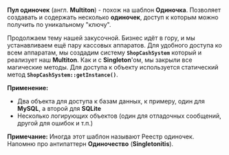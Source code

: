 **Пул одиночек** (англ. **Multiton**) - похож на шаблон **Одиночка**.
Позволяет создавать и содержать несколько **одиночек**, доступ к которым можно получить по уникальному "ключу".

Продолжаем тему нашей закусочной. Бизнес идёт в гору, и мы устанавливаем ещё пару кассовых аппаратов.
Для удобного доступа ко всем аппаратам, мы создадим систему **`ShopCashSystem`** который и реализует наш **Multiton**.
Как и с **Singleton**'ом, мы закрыли все магические методы. Для доступа к объекту используется
статический метод **`ShopCashSystem::getInstance()`**.

**Применение:**
* Два объекта для доступа к базам данных, к примеру, один для **MySQL**, а второй для **SQLite**
* Несколько логирующих объектов (один для отладочных сообщений, другой для ошибок и т.п.)

**Примечание:**
Иногда этот шаблон называют Реестр одиночек.
Напомню про антипаттерн **Одиночество** (**Singletonitis**).
